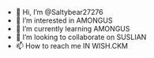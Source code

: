 - 👋 Hi, I’m @Saltybear27276
- 👀 I’m interested in AMONGUS
- 🌱 I’m currently learning AMONGUS
- 💞️ I’m looking to collaborate on SUSLIAN 
- 📫 How to reach me IN WISH.CKM

<!---
Saltybear27276/Saltybear27276 is a ✨ special ✨ repository because its `README.md` (this file) appears on your GitHub profile.
You can click the Preview link to take a look at your changes.
--->
